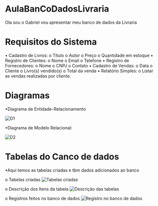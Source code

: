 # AulaBanCoDadosLivraria

Ola sou o Gabriel vou apresentar meu banco de dados da Livraria 

# Requisitos do Sistema
 •	Cadastro de Livros:
  o	Título
  o	Autor
  o	Preço
  o	Quantidade em estoque
 •	Registro de Clientes:
  o	Nome
  o	Email
  o	Telefone
 •	Registro de Fornecedores:
  o	Nome
  o	CNPJ
  o	Contato
 •	Cadastro de Vendas:
  o	Data
  o	Cliente
  o	Livro(s) vendido(s)
  o	Total da venda
 •	Relatório Simples:
  o	Listar as vendas realizadas por cliente.

# Diagramas 

 •Diagrama de Entidade-Relacionamento
 
 ![D1](https://github.com/user-attachments/assets/9619f5ed-c4a2-4474-ae0d-730e978b2695)



 •Diagrama de Modelo Relacional:
 
 ![D2](https://github.com/user-attachments/assets/570987e3-1fcf-48a3-a00a-6460434cf0a3)

# Tabelas do Canco de dados

 •Aqui temos as tabelas criadas e tbm dados adicionados ao banco 


  o Tabelas criadas 
  ![Tabelas criadas ](https://github.com/user-attachments/assets/9835cc97-8e0f-4e26-abbd-1520d1c000c1)

   o Descrição dos Itens da tabela 
   ![Descrição das tabelas ](https://github.com/user-attachments/assets/d4b47c3d-6497-456e-ad22-670d4e968d1f)


   o Registros feitos no banco de dados 
   ![Registro no banco de dados ](https://github.com/user-attachments/assets/aaaa8f10-c959-4f00-b07e-f8377865fd6f)

  

 
